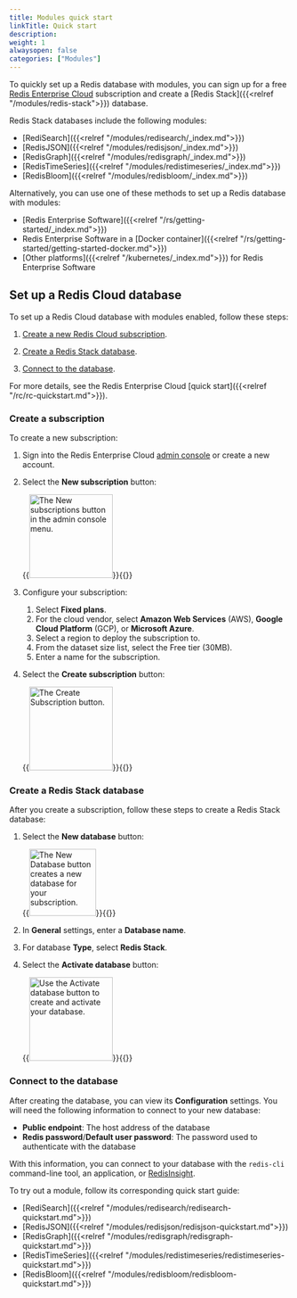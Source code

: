 ```yaml
---
title: Modules quick start
linkTitle: Quick start
description:
weight: 1
alwaysopen: false
categories: ["Modules"]
---
```

To quickly set up a Redis database with modules,
you can sign up for a free [Redis Enterprise Cloud](https://app.redislabs.com/#/sign-up) subscription and create a [Redis Stack]({{<relref "/modules/redis-stack">}}) database.

Redis Stack databases include the following modules:

- [RediSearch]({{<relref "/modules/redisearch/_index.md">}})
- [RedisJSON]({{<relref "/modules/redisjson/_index.md">}})
- [RedisGraph]({{<relref "/modules/redisgraph/_index.md">}})
- [RedisTimeSeries]({{<relref "/modules/redistimeseries/_index.md">}})
- [RedisBloom]({{<relref "/modules/redisbloom/_index.md">}})

Alternatively, you can use one of these methods to set up a Redis database with modules:

- [Redis Enterprise Software]({{<relref "/rs/getting-started/_index.md">}})
- Redis Enterprise Software in a [Docker container]({{<relref "/rs/getting-started/getting-started-docker.md">}})
- [Other platforms]({{<relref "/kubernetes/_index.md">}}) for Redis Enterprise Software

## Set up a Redis Cloud database

To set up a Redis Cloud database with modules enabled, follow these steps:

1. [Create a new Redis Cloud subscription](#create-a-subscription).

1. [Create a Redis Stack database](#create-a-redis-stack-database).

1. [Connect to the database](#connect-to-the-database).

For more details, see the Redis Enterprise Cloud [quick start]({{<relref "/rc/rc-quickstart.md">}}).

### Create a subscription

To create a new subscription:

1. Sign into the Redis Enterprise Cloud [admin console](http://app.redislabs.com) or create a new account.

1. Select the **New subscription** button:

    {{<image filename="images/rc/button-subscription-new.png" alt="The New subscriptions button in the admin console menu." width="150px">}}{{</image>}}

1. Configure your subscription:

    1. Select **Fixed plans**.
    1. For the cloud vendor, select **Amazon Web Services** (AWS), **Google Cloud Platform** (GCP), or **Microsoft Azure**.
    1. Select a region to deploy the subscription to.
    1. From the dataset size list, select the Free tier (30MB).
    1. Enter a name for the subscription.

1. Select the **Create subscription** button:

    {{<image filename="images/rc/button-subscription-create.png" alt="The Create Subscription button." width="150px">}}{{</image>}}

### Create a Redis Stack database

After you create a subscription, follow these steps to create a Redis Stack database:

1. Select the **New database** button:

    {{<image filename="images/rc/button-database-new.png" alt="The New Database button creates a new database for your subscription." width="120px">}}{{</image>}}

1. In **General** settings, enter a **Database name**.

1. For database **Type**, select **Redis Stack**.

1. Select the **Activate database** button:

    {{<image filename="images/rc/button-database-activate.png" alt="Use the Activate database button to create and activate your database." width="150px">}}{{</image>}}

### Connect to the database

After creating the database, you can view its **Configuration** settings. You will need the following information to connect to your new database:

- **Public endpoint**: The host address of the database
- **Redis password**/**Default user password**: The password used to authenticate with the database

With this information, you can connect to your database with the `redis-cli` command-line tool, an application, or [RedisInsight](https://redislabs.com/redisinsight/).

To try out a module, follow its corresponding quick start guide:

- [RediSearch]({{<relref "/modules/redisearch/redisearch-quickstart.md">}})
- [RedisJSON]({{<relref "/modules/redisjson/redisjson-quickstart.md">}})
- [RedisGraph]({{<relref "/modules/redisgraph/redisgraph-quickstart.md">}})
- [RedisTimeSeries]({{<relref "/modules/redistimeseries/redistimeseries-quickstart.md">}})
- [RedisBloom]({{<relref "/modules/redisbloom/redisbloom-quickstart.md">}})
